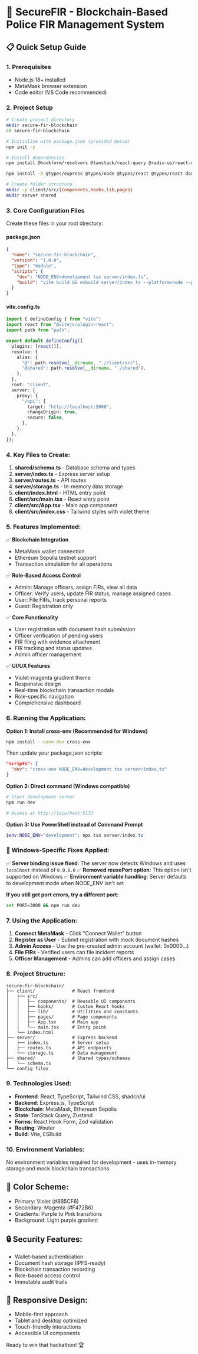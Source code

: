 # 🔐 SecureFIR - Blockchain-Based Police FIR Management System

## 📋 Quick Setup Guide

### 1. Prerequisites
- Node.js 18+ installed
- MetaMask browser extension
- Code editor (VS Code recommended)

### 2. Project Setup

```bash
# Create project directory
mkdir secure-fir-blockchain
cd secure-fir-blockchain

# Initialize with package.json (provided below)
npm init -y

# Install dependencies
npm install @hookform/resolvers @tanstack/react-query @radix-ui/react-dialog @radix-ui/react-select @radix-ui/react-separator @radix-ui/react-slot @radix-ui/react-toast class-variance-authority clsx drizzle-orm drizzle-zod express lucide-react react react-dom react-hook-form tailwind-merge tailwindcss-animate wouter zod

npm install -D @types/express @types/node @types/react @types/react-dom @vitejs/plugin-react autoprefixer drizzle-kit esbuild postcss tailwindcss tsx typescript vite

# Create folder structure
mkdir -p client/src/{components,hooks,lib,pages}
mkdir server shared
```

### 3. Core Configuration Files

Create these files in your root directory:

#### package.json
```json
{
  "name": "secure-fir-blockchain",
  "version": "1.0.0",
  "type": "module",
  "scripts": {
    "dev": "NODE_ENV=development tsx server/index.ts",
    "build": "vite build && esbuild server/index.ts --platform=node --packages=external --bundle --format=esm --outdir=dist"
  }
}
```

#### vite.config.ts
```typescript
import { defineConfig } from "vite";
import react from "@vitejs/plugin-react";
import path from "path";

export default defineConfig({
  plugins: [react()],
  resolve: {
    alias: {
      "@": path.resolve(__dirname, "./client/src"),
      "@shared": path.resolve(__dirname, "./shared"),
    },
  },
  root: "client",
  server: {
    proxy: {
      "/api": {
        target: "http://localhost:5000",
        changeOrigin: true,
        secure: false,
      },
    },
  },
});
```

### 4. Key Files to Create:

1. **shared/schema.ts** - Database schema and types
2. **server/index.ts** - Express server setup
3. **server/routes.ts** - API routes
4. **server/storage.ts** - In-memory data storage
5. **client/index.html** - HTML entry point
6. **client/src/main.tsx** - React entry point
7. **client/src/App.tsx** - Main app component
8. **client/src/index.css** - Tailwind styles with violet theme

### 5. Features Implemented:

✅ **Blockchain Integration**
- MetaMask wallet connection
- Ethereum Sepolia testnet support
- Transaction simulation for all operations

✅ **Role-Based Access Control**
- Admin: Manage officers, assign FIRs, view all data
- Officer: Verify users, update FIR status, manage assigned cases
- User: File FIRs, track personal reports
- Guest: Registration only

✅ **Core Functionality**
- User registration with document hash submission
- Officer verification of pending users
- FIR filing with evidence attachment
- FIR tracking and status updates
- Admin officer management

✅ **UI/UX Features**
- Violet-magenta gradient theme
- Responsive design
- Real-time blockchain transaction modals
- Role-specific navigation
- Comprehensive dashboard

### 6. Running the Application:

**Option 1: Install cross-env (Recommended for Windows)**
```bash
npm install --save-dev cross-env
```

Then update your package.json scripts:
```json
"scripts": {
  "dev": "cross-env NODE_ENV=development tsx server/index.ts"
}
```

**Option 2: Direct command (Windows compatible)**
```bash
# Start development server
npm run dev

# Access at http://localhost:5173
```

**Option 3: Use PowerShell instead of Command Prompt**
```powershell
$env:NODE_ENV="development"; npx tsx server/index.ts
```

### 🐛 **Windows-Specific Fixes Applied:**

✅ **Server binding issue fixed**: The server now detects Windows and uses `localhost` instead of `0.0.0.0`
✅ **Removed reusePort option**: This option isn't supported on Windows
✅ **Environment variable handling**: Server defaults to development mode when NODE_ENV isn't set

**If you still get port errors, try a different port:**
```bash
set PORT=3000 && npm run dev
```

### 7. Using the Application:

1. **Connect MetaMask** - Click "Connect Wallet" button
2. **Register as User** - Submit registration with mock document hashes
3. **Admin Access** - Use the pre-created admin account (wallet: 0x0000...)
4. **File FIRs** - Verified users can file incident reports
5. **Officer Management** - Admins can add officers and assign cases

### 8. Project Structure:
```
secure-fir-blockchain/
├── client/              # React frontend
│   ├── src/
│   │   ├── components/  # Reusable UI components
│   │   ├── hooks/       # Custom React hooks
│   │   ├── lib/         # Utilities and constants
│   │   ├── pages/       # Page components
│   │   ├── App.tsx      # Main app
│   │   └── main.tsx     # Entry point
│   └── index.html
├── server/              # Express backend
│   ├── index.ts         # Server setup
│   ├── routes.ts        # API endpoints
│   └── storage.ts       # Data management
├── shared/              # Shared types/schemas
│   └── schema.ts
└── config files
```

### 9. Technologies Used:
- **Frontend**: React, TypeScript, Tailwind CSS, shadcn/ui
- **Backend**: Express.js, TypeScript
- **Blockchain**: MetaMask, Ethereum Sepolia
- **State**: TanStack Query, Zustand
- **Forms**: React Hook Form, Zod validation
- **Routing**: Wouter
- **Build**: Vite, ESBuild

### 10. Environment Variables:
No environment variables required for development - uses in-memory storage and mock blockchain transactions.

## 🎨 Color Scheme:
- Primary: Violet (#8B5CF6)
- Secondary: Magenta (#F472B6)  
- Gradients: Purple to Pink transitions
- Background: Light purple gradient

## 🔒 Security Features:
- Wallet-based authentication
- Document hash storage (IPFS-ready)
- Blockchain transaction recording
- Role-based access control
- Immutable audit trails

## 📱 Responsive Design:
- Mobile-first approach
- Tablet and desktop optimized
- Touch-friendly interactions
- Accessible UI components

Ready to win that hackathon! 🏆